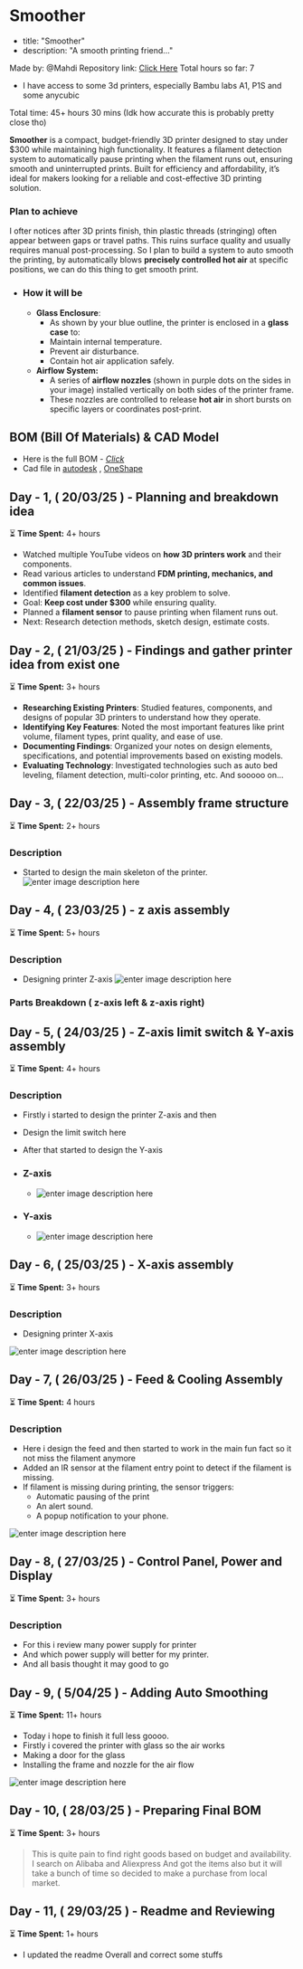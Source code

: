 
# Smoother
* title: "Smoother"
* description: "A smooth printing friend..."

Made by: @Mahdi
Repository link: [Click Here](https://github.com/asmahdi08/MuonForge/)
Total hours so far: 7

- I have access to some 3d printers, especially Bambu labs A1, P1S and some anycubic

Total time: 45+ hours 30 mins (Idk how accurate this is probably pretty close tho)

**Smoother** is a compact, budget-friendly 3D printer designed to stay under $300 while maintaining high functionality. It features a filament detection system to automatically pause printing when the filament runs out, ensuring smooth and uninterrupted prints. Built for efficiency and affordability, it’s ideal for makers looking for a reliable and cost-effective 3D printing solution.

### **Plan to achieve**
I ofter notices after 3D prints finish, thin plastic threads (stringing) often appear between gaps or travel paths. This ruins surface quality and usually requires manual post-processing. So I plan to build a system to auto smooth the printing, by automatically blows **precisely controlled hot air** at specific positions, we can do this thing to get smooth print.

 - ### **How it will be**
	 - **Glass Enclosure**:
		 - As shown by your blue outline, the printer is enclosed in a **glass case** to:
		-   Maintain internal temperature.
	    -   Prevent air disturbance.
	    -   Contain hot air application safely.
    - **Airflow System:**
		-   A series of **airflow nozzles** (shown in purple dots on the sides in your image) installed vertically on both sides of the printer frame.
	    -   These nozzles are controlled to release **hot air** in short bursts on specific layers or coordinates post-print.


## BOM (Bill Of Materials) & CAD Model

- Here is the full BOM - [*Click*](https://docs.google.com/spreadsheets/d/14x0yJbEj5C0rEIQlVVuA8SjHctHjPKWwfSs_GVw-i9w/edit?usp=sharing)
- Cad file in [autodesk](https://autode.sk/42gcF8B) , [OneShape](https://cad.onshape.com/documents/3349b807a03fe84f4fc0f3cb/w/b2111816dbf8ea3aa4b7eab1/e/ff7fe39f09c31c14beff4fb1?renderMode=0&uiState=67faccc9e9a02b4af7a81ac3)

## **Day - 1, ( 20/03/25 ) - Planning and breakdown idea**  

⏳ **Time Spent:** 4+ hours  

- Watched multiple YouTube videos on **how 3D printers work** and their components.  
- Read various articles to understand **FDM printing, mechanics, and common issues**.  
- Identified **filament detection** as a key problem to solve.  
- Goal: **Keep cost under $300** while ensuring quality.  
- Planned a **filament sensor** to pause printing when filament runs out.  
- Next: Research detection methods, sketch design, estimate costs.  


## **Day - 2, ( 21/03/25 ) - Findings and gather printer idea from exist one**  
⏳ **Time Spent:** 3+ hours  
- **Researching Existing Printers**: Studied features, components, and designs of popular 3D printers to understand how they operate.
- **Identifying Key Features**: Noted the most important features like print volume, filament types, print quality, and ease of use.
- **Documenting Findings**: Organized your notes on design elements, specifications, and potential improvements based on existing models.
- **Evaluating Technology**: Investigated technologies such as auto bed leveling, filament detection, multi-color printing, etc. And sooooo on...


## **Day - 3, ( 22/03/25 ) - Assembly frame structure**  
⏳ **Time Spent:** 2+ hours  

### Description
- Started to design the main skeleton of the printer. 
![enter image description here](https://hc-cdn.hel1.your-objectstorage.com/s/v3/ed0409a60188f5c5da7db810c223653faa43ac3f_printer_frame.jpg)





## **Day - 4, ( 23/03/25 ) - z axis assembly**  
⏳ **Time Spent:** 5+ hours  


### Description
- Designing printer Z-axis
![enter image description here](https://hc-cdn.hel1.your-objectstorage.com/s/v3/2666a5ebe5ff6f97031fc5bb7d67c1a0d3b6fb24_z-axis_assembly_l.jpg)


### Parts Breakdown ( z-axis left & z-axis right)


## **Day - 5, ( 24/03/25 ) - Z-axis limit switch & Y-axis assembly**  
⏳ **Time Spent:** 4+ hours  


### Description
- Firstly i started to design the printer Z-axis and then 
- Design the limit switch here
- After that started to design the Y-axis


- ### Z-axis
	- ![enter image description here](https://hc-cdn.hel1.your-objectstorage.com/s/v3/b83a77605363e3044e9f8b88a18ef1a08bf04c22_z-axis_limit_switch.jpg)
- ### Y-axis
	- ![enter image description here](https://hc-cdn.hel1.your-objectstorage.com/s/v3/58ca338517873cd2f39789f5a2744ebedb5a2786_y-axis_assembly.jpg)



## **Day - 6, ( 25/03/25 ) - X-axis assembly**  
⏳ **Time Spent:** 3+ hours  

### Description
- Designing printer X-axis 


![enter image description here](https://hc-cdn.hel1.your-objectstorage.com/s/v3/13194345b20d75f0a4a0257f49f91c0568a2a118_x-axis_assembly.jpg)


## **Day - 7, ( 26/03/25 ) - Feed & Cooling Assembly**  
⏳ **Time Spent:** 4 hours  

### Description
- Here i design the feed and then started to work in the main fun fact so it not miss the filament anymore
-   Added an IR sensor at the filament entry point to detect if the filament is missing.
-   If filament is missing during printing, the sensor triggers:
    -   Automatic pausing of the print
    -   An alert sound.
    -   A popup notification to your phone.


![enter image description here](https://hc-cdn.hel1.your-objectstorage.com/s/v3/03bef370048e771e5356670db30a400fc2fbd176_whatsapp_image_2025-03-31_at_4.28.09_pm.jpeg)



## **Day - 8, ( 27/03/25 ) - Control Panel, Power and Display**  
⏳ **Time Spent:** 3+ hours  



### Description
- For this i review many power supply for printer
- And which power supply will better for my printer. 
- And all basis thought it may good to go


## **Day - 9, ( 5/04/25 ) - Adding Auto Smoothing**  
⏳ **Time Spent:** 11+ hours  
- Today i hope to finish it full less goooo.
- Firstly i covered the printer with glass so the air works
- Making a door for the glass 
- Installing the frame and nozzle for the air flow

![enter image description here](https://files.edgestore.dev/iz2sept3369gmc0f/publicFiles/_public/d9443607-f6a6-46f3-8584-bd05eae0a13f.jpg)

## **Day - 10, ( 28/03/25 ) - Preparing Final BOM**  
⏳ **Time Spent:** 3+ hours  
> This is quite pain to find right goods based on budget and availability.
> I search on Alibaba and Aliexpress
> And got the items also but it will take a bunch of time so decided to make a purchase from local market. 


## **Day - 11, ( 29/03/25 ) - Readme and Reviewing**  
⏳ **Time Spent:** 1+ hours  
- I updated the readme Overall and correct some stuffs   
